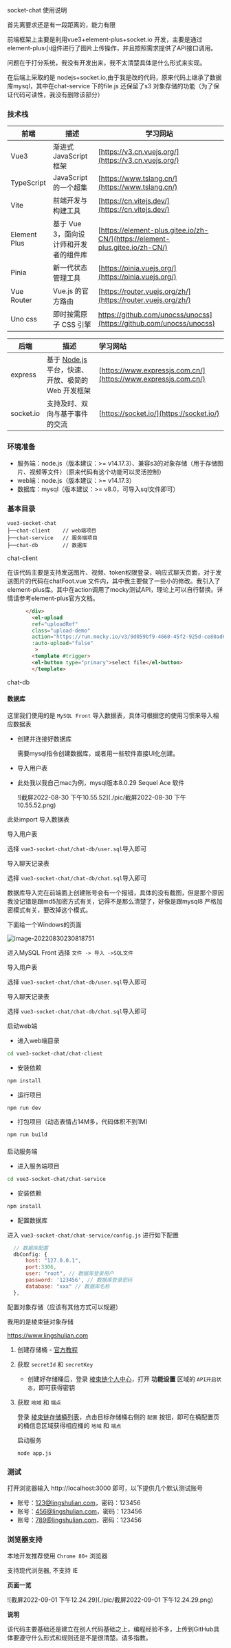 socket-chat 使用说明

首先离要求还是有一段距离的，能力有限

前端框架上主要是利用vue3+element-plus+socket.io 开发，主要是通过element-plus小组件进行了图片上传操作，并且按照需求提供了API接口调用。

问题在于打分系统，我没有开发出来，我不太清楚具体是什么形式来实现。

在后端上采取的是 nodejs+socket.io,由于我是改的代码，原来代码上继承了数据库mysql，其中在chat-service 下的file.js 还保留了s3 对象存储的功能（为了保证代码可读性，我没有删除该部分）

### 技术栈

| 前端         | 描述                                   | 学习网站                                                     |
| ------------ | -------------------------------------- | ------------------------------------------------------------ |
| Vue3         | 渐进式 JavaScript 框架                 | [https://v3.cn.vuejs.org/](https://v3.cn.vuejs.org/)         |
| TypeScript   | JavaScript 的一个超集                  | [https://www.tslang.cn/](https://www.tslang.cn/)             |
| Vite         | 前端开发与构建工具                     | [https://cn.vitejs.dev/](https://cn.vitejs.dev/)             |
| Element Plus | 基于 Vue 3，面向设计师和开发者的组件库 | [https://element-plus.gitee.io/zh-CN/](https://element-plus.gitee.io/zh-CN/) |
| Pinia        | 新一代状态管理工具                     | [https://pinia.vuejs.org/](https://pinia.vuejs.org/)         |
| Vue Router   | Vue.js 的官方路由                      | [https://router.vuejs.org/zh/](https://router.vuejs.org/zh/) |
| Uno css      | 即时按需原子 CSS 引擎                  | https://github.com/unocss/unocss](https://github.com/unocss/unocss) |

| 后端      | 描述                                                         | 学习网站                                                     |
| --------- | ------------------------------------------------------------ | :----------------------------------------------------------- |
| express   | 基于 [Node.js](https://nodejs.org/zh-cn/) 平台，快速、开放、极简的 Web 开发框架 | [https://www.expressjs.com.cn/](https://www.expressjs.com.cn/) |
| socket.io | 支持及时、双向与基于事件的交流                               | [https://socket.io/](https://socket.io/)                     |

### 环境准备

- 服务端：node.js（版本建议：>= v14.17.3）、兼容s3的对象存储（用于存储图片、视频等文件）（原来代码有这个功能可以灵活控制）
- web端：node.js（版本建议：>= v14.17.3）
- 数据库：mysql（版本建议：>= v8.0，可导入sql文件即可）

### 基本目录

```
vue3-socket-chat     
├──chat-client    // web端项目
├──chat-service   // 服务端项目
├──chat-db        // 数据库
```

chat-client

在该代码主要是支持发送图片、视频、token权限登录，响应式聊天页面，对于发送图片的代码在chatFoot.vue 文件内，其中我主要做了一些小的修改。我引入了element-plus库。其中在action调用了mocky测试API，理论上可以自行替换。详情请参考element-plus官方文档。

```html
      </div>
        <el-upload
        ref="uploadRef"
        class="upload-demo"
        action="https://run.mocky.io/v3/9d059bf9-4660-45f2-925d-ce80ad6c4d15"
        :auto-upload="false"
         >
        <template #trigger>
        <el-button type="primary">select file</el-button>
        </template>
```

chat-db

#### 数据库

这里我们使用的是 `MySQL Front` 导入数据表，具体可根据您的使用习惯来导入相应数据表

- 创建并连接好数据库

  需要mysql指令创建数据库，或者用一些软件直接UI化创建。

- 导入用户表

- 此处我以我自己mac为例，mysql版本8.0.29  Sequel Ace 软件 

  ![截屏2022-08-30 下午10.55.52](./pic/截屏2022-08-30 下午10.55.52.png)

此处import 导入数据表

导入用户表

选择 `vue3-socket-chat/chat-db/user.sql`导入即可

导入聊天记录表

选择 `vue3-socket-chat/chat-db/chat.sql`导入即可

数据库导入完在前端面上创建账号会有一个报错，具体的没有截图，但是那个原因我没记错是跟md5加密方式有关，记得不是那么清楚了，好像是跟mysql8 严格加密模式有关，要改掉这个模式。

下面给一个Windows的页面

![image-20220830230818751](./pic/image-20220830230818751.png)

进入MySQL Front 选择 `文件 -> 导入 ->SQL文件  `

导入用户表

选择 `vue3-socket-chat/chat-db/user.sql`导入即可

导入聊天记录表

选择 `vue3-socket-chat/chat-db/chat.sql`导入即可

启动web端

- 进入web端目录

```bash
cd vue3-socket-chat/chat-client
```

- 安装依赖

```bash
npm install
```

- 运行项目

```bash
npm run dev
```

- 打包项目（动态表情占14M多，代码体积不到1M)

```bash
npm run build
```

#### 

启动服务端

- 进入服务端项目

```bash
cd vue3-socket-chat/chat-service
```

- 安装依赖

```bash
npm install
```

- 配置数据库

进入 `vue3-socket-chat/chat-service/config.js` 进行如下配置

```javascript
  // 数据库配置
  dbConfig: {
      host: "127.0.0.1",
      port:3306,
      user: "root", // 数据库登录用户
      password: '123456', // 数据库登录密码
      database: "xxx" // 数据库名称
  },

```

配置对象存储（应该有其他方式可以规避）

我用的是棱束链对象存储

https://www.lingshulian.com

1. 创建存储桶 - [官方教程](https://www.lingshulian.com/help-document?d_id=fbf3eba4ef5ac21d42cf86447044c961)

2. 获取 `secretId` 和 `secretKey`

   - 创建好存储桶后，登录 [棱束链个人中心](https://console.lingshulian.com/user-center)，打开 **功能设置** 区域的 `API开启状态`，即可获得密钥

3. 获取 `地域` 和 `端点`

   登录 [棱束链存储桶列表](https://console.lingshulian.com/bucket-list)，点击目标存储桶右侧的 `配置` 按钮，即可在桶配置页的桶信息区域获得相应桶的 `地域` 和 `端点`

   

   启动服务

   ```shell
   node app.js
   ```

   

### 测试

打开浏览器输入 http://localhost:3000 即可，以下提供几个默认测试账号

- 账号：123@lingshulian.com，密码：123456
- 账号：456@lingshulian.com，密码：123456
- 账号：789@lingshulian.com，密码：123456

### 浏览器支持

本地开发推荐使用 `Chrome 80+` 浏览器

支持现代浏览器, 不支持 IE

**页面一览**

![截屏2022-09-01 下午12.24.29](./pic/截屏2022-09-01 下午12.24.29.png)

**说明**

该代码主要基础还是建立在别人代码基础之上，编程经验不多，上传到GitHub具体要遵守什么形式和规则还是不是很清楚。请多指教。